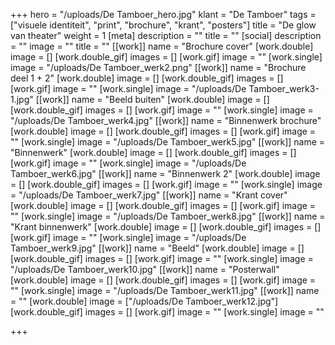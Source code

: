 +++
hero = "/uploads/De Tamboer_hero.jpg"
klant = "De Tamboer"
tags = ["visuele identiteit", "print", "brochure", "krant", "posters"]
title = "De glow van theater"
weight = 1
[meta]
description = ""
title = ""
[social]
description = ""
image = ""
title = ""
[[work]]
name = "Brochure cover"
[work.double]
image = []
[work.double_gif]
images = []
[work.gif]
image = ""
[work.single]
image = "/uploads/De Tamboer_werk2.png"
[[work]]
name = "Brochure deel 1 + 2"
[work.double]
image = []
[work.double_gif]
images = []
[work.gif]
image = ""
[work.single]
image = "/uploads/De Tamboer_werk3-1.jpg"
[[work]]
name = "Beeld buiten"
[work.double]
image = []
[work.double_gif]
images = []
[work.gif]
image = ""
[work.single]
image = "/uploads/De Tamboer_werk4.jpg"
[[work]]
name = "Binnenwerk brochure"
[work.double]
image = []
[work.double_gif]
images = []
[work.gif]
image = ""
[work.single]
image = "/uploads/De Tamboer_werk5.jpg"
[[work]]
name = "Binnenwerk"
[work.double]
image = []
[work.double_gif]
images = []
[work.gif]
image = ""
[work.single]
image = "/uploads/De Tamboer_werk6.jpg"
[[work]]
name = "Binnenwerk 2"
[work.double]
image = []
[work.double_gif]
images = []
[work.gif]
image = ""
[work.single]
image = "/uploads/De Tamboer_werk7.jpg"
[[work]]
name = "Krant cover"
[work.double]
image = []
[work.double_gif]
images = []
[work.gif]
image = ""
[work.single]
image = "/uploads/De Tamboer_werk8.jpg"
[[work]]
name = "Krant binnenwerk"
[work.double]
image = []
[work.double_gif]
images = []
[work.gif]
image = ""
[work.single]
image = "/uploads/De Tamboer_werk9.jpg"
[[work]]
name = "Beeld"
[work.double]
image = []
[work.double_gif]
images = []
[work.gif]
image = ""
[work.single]
image = "/uploads/De Tamboer_werk10.jpg"
[[work]]
name = "Posterwall"
[work.double]
image = []
[work.double_gif]
images = []
[work.gif]
image = ""
[work.single]
image = "/uploads/De Tamboer_werk11.jpg"
[[work]]
name = ""
[work.double]
image = ["/uploads/De Tamboer_werk12.jpg"]
[work.double_gif]
images = []
[work.gif]
image = ""
[work.single]
image = ""

+++
